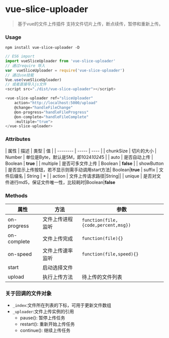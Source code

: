 # vue-slice-uploader

> 基于vue的文件上传插件
支持文件切片上传，断点续传，暂停和重新上传。

### Usage

```
npm install vue-slice-uploader -D
```

```js
// ES6 import 
import vueSliceUploader from 'vue-slice-uploader' 
// 通过require 导入 
var  vueSliceUploader = require('vue-slice-uploader') 
// 通过use挂载 
Vue.use(vueSliceUploader) 
// 或者直接导入js文件 
<script src="./dist/vue-slice-uploader"></script>
```

```js
<vue-slice-uploader ref="sliceUploader"
    action="http://localhost:5000/upload"
    @change="handleFileChange"
    @on-progress="handleFileProgress"
    @on-complete="handleFileComplete"
    :multiple="true">
</vue-slice-uploader>
```

### Attributes

| 属性       | 描述  | 类型  |  值  |
| --------   | -----  | ----  |
| chunkSize  | 切片的大小       | Number |   单位是Byte，默认是5M，即1024*1024*5     |
| auto       | 是否自动上传    |  Boolean   |   **true**   |
| multiple   | 是否可多文件上传   |   Boolean   |  **false**  |
| showButton | 是否显示上传按钮，若不显示则需手动调用start方法| Boolean|**true**
| suffix     | 文件后缀名   |   String  | * |
| action     | 文件上传请求路径|String||
| unique     | 是否对文件进行md5，保证文件唯一性，比较耗时|Boolean|**false**


### Methods

| 属性       | 方法  | 参数 |
| --------   | -----  | ----  |
| on-progress | 文件上传进程监听|`function(file,{code,percent,msg})`|
| on-complete | 文件上传完成|`function(file){}`|
| on-speed    | 文件上传速率监听 | `function(file,speed){}`
| start        | 启动选择文件       |       |
| upload       | 执行上传方法    |  待上传的文件列表  |

### 关于回调的文件对象

- `_index`:文件所在列表的下标，可用于更新文件数组
- `_uploader`:文件上传实例的引用
    - pause():   暂停上传任务
    - restart(): 重新开始上传任务
    - continue(): 继续上传任务